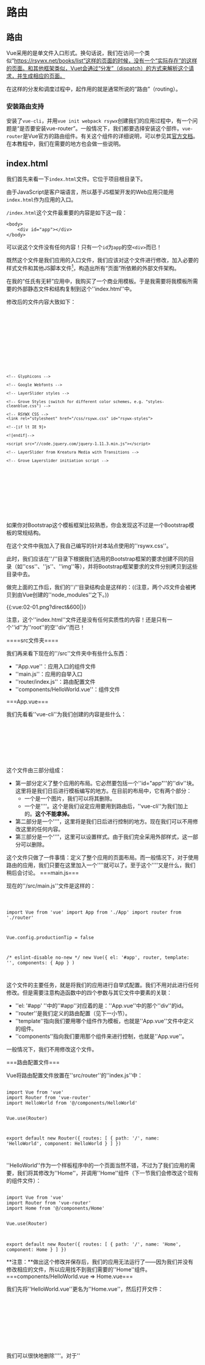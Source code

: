 # 路由

## 路由

Vue采用的是单文件入口形式。换句话说，我们在访问一个类似“https://rsywx.net/books/list”这样的页面的时候，没有一个“实际存在”的这样的页面。和其他框架类似，Vuet会通过“分发”（dispatch）的方式来解析这个请求，并生成相应的页面。

在这样的分发和调度过程中，起作用的就是通常所说的“路由”（routing）。

### 安装路由支持

安装了`vue-cli`，并用`vue init webpack rsywx`创建我们的应用过程中，有一个问题是“是否要安装vue-router”。一般情况下，我们都要选择安装这个部件。`vue-router`是Vue官方的路由组件。有关这个组件的详细说明，可以参见其[官方文档](https://router.vuejs.org/zh-cn/)。在本教程中，我们在需要的地方也会做一些说明。

## index.html

我们首先来看一下`index.html`文件。它位于项目根目录下。

由于JavaScript是客户端语言，所以基于JS框架开发的Web应用只能用`index.html`作为应用的入口。

`/index.html`这个文件最重要的内容是如下这一段：

```
<body>
    <div id="app"></div>
</body>
```

可以说这个文件没有任何内容！只有一个`id`为`app`的空`<div>`而已！

既然这个文件是我们应用的入口文件，我们应该对这个文件进行修改，加入必要的样式文件和其他JS脚本文件[^1]，构造出所有“页面”所依赖的外部文件架构。

在我的“任氏有无轩”应用中，我购买了一个商业用模板。于是我需要将我模板所需要的外部静态文件和结构复制到这个''index.html''中。

修改后的文件内容大致如下：

<code html5>
<!DOCTYPE html>
<!--[if lt IE 7]>      <html class="no-js lt-ie9 lt-ie8 lt-ie7"> <![endif]-->
<!--[if IE 7]>         <html class="no-js lt-ie9 lt-ie8"> <![endif]-->
<!--[if IE 8]>         <html class="no-js lt-ie9"> <![endif]-->
<!--[if gt IE 8]><!-->
<html class="no-js"> <!--<![endif]-->
<head>
    <!-- Bootstrap styles -->
    <link rel="stylesheet" href="/node_modules/bootstrap/dist/css/bootstrap.min.css" type="text/css">

    <!-- Glyphicons -->

    <!-- Google Webfonts -->

    <!-- LayerSlider styles -->

    <!-- Grove Styles (switch for different color schemes, e.g. "styles-cleanblue.css") -->

    <!-- RSYWX CSS -->
    <link rel="stylesheet" href="/css/rsywx.css" id="rsywx-styles">

    <!--[if lt IE 9]>

    <![endif]-->

    <script src="//code.jquery.com/jquery-1.11.3.min.js"></script>

    <!-- LayerSlider from Kreatura Media with Transitions -->

    <!-- Grove Layerslider initiation script -->
</head>
<body>
  <div id='root'></div>
  <script src="/node_modules/bootstrap/dist/js/bootstrap.min.js"></script>
  <script src="/modules/modernizr/modernizr-custom.js"></script>
</body>
</html>
</code>

如果你对Bootstrap这个模板框架比较熟悉，你会发现这不过是一个Bootstrap模板的常规结构。

在这个文件中我加入了我自己编写的针对本站点使用的''rsywx.css''。

此时，我们应该在''/''目录下根据我们选用的Bootstrap框架的要求创建不同的目录（如''css''、''js''、''img''等），并将Bootstrap框架要求的文件分别拷贝到这些目录中去。

做完上面的工作后，我们的''/''目录结构会是这样的：((注意，两个JS文件会被拷贝到由Vue创建的''node_modules''之下。))

{{:vue:02-01.png?direct&600|}}

注意，这个''index.html''文件还是没有任何实质性的内容！还是只有一个''id''为''root''的空''div''而已！

====src文件夹====

我们再来看下现在的''/src''文件夹中有些什么东西：

  * ''App.vue''：应用入口的组件文件
  * ''main.js''：应用的自举入口
  * ''router/index.js''：路由配置文件
  * ''components/HelloWorld.vue''：组件文件

===App.vue===

我们先看看''vue-cli''为我们创建的内容是些什么：

<code html5>
<template>
  <div id="app">
    <img src="./assets/logo.png">
    <router-view/>
  </div>
</template>

<script>
export default {
  name: 'app'
}
</script>

<style>
#app {
  font-family: 'Avenir', Helvetica, Arial, sans-serif;
  -webkit-font-smoothing: antialiased;
  -moz-osx-font-smoothing: grayscale;
  text-align: center;
  color: #2c3e50;
  margin-top: 60px;
}
</style>
</code>

这个文件由三部分组成：

  - 第一部分定义了整个应用的布局。它必然要包括一个''id="app"''的''div''块。这里将是我们日后进行模板编写的地方。在目前的布局中，它有两个部分：
    - 一个是一个图片，我们可以将其删除。
    - 一个是''<router-view/>''。这个是我们设定应用要用到路由后，''vue-cli''为我们加上的。**这个不能拿掉。**
  - 第二部分是一个''<script>...</script>''，这里将是我们日后进行控制的地方。现在我们可以不用修改这里的任何内容。
  - 第三部分是一个''<style>...</style>''，这里可以设置样式。由于我们完全采用外部样式，这一部分可以删除。

这个文件只做了一件事情：定义了整个应用的页面布局。而一般情况下，对于使用路由的应用，我们只要在这里加入一个''<router-view/>''就可以了。至于这个''<router-view/>''又是什么，我们稍后会讨论。
===main.js===

现在的''/src/main.js''文件是这样的：

<code javascript>

import Vue from 'vue'
import App from './App'
import router from './router'

Vue.config.productionTip = false

/* eslint-disable no-new */
new Vue({
  el: '#app',
  router,
  template: '<App/>',
  components: { App }
)

</code>

这个文件的主要任务，就是将我们的应用进行自举式配置。我们不用对此进行任何修改。但是需要注意构造函数中的四个参数与其它文件中要素的关联：

  * ''el: '#app' ''中的''#app''对应着的是：''App.vue''中的那个''div''的id。
  * ''router''是我们定义的路由配置（见下一小节）。
  * ''template''指向我们要用哪个组件作为模板，也就是''App.vue''文件中定义的组件。
  * ''components''指向我们要用那个组件来进行控制，也就是''App.vue''。

一般情况下，我们不用修改这个文件。

===路由配置文件===

Vue将路由配置文件放置在''src/router''的''index.js''中：

<code javascript>
import Vue from 'vue'
import Router from 'vue-router'
import HelloWorld from '@/components/HelloWorld'

Vue.use(Router)

export default new Router({
  routes: [
    {
      path: '/',
      name: 'HelloWorld',
      component: HelloWorld
    }
  ]
}) 

</code>

''HelloWorld''作为一个样板程序中的一个页面当然不错，不过为了我们应用的需要，我们将其修改为''Home''，并调用''Home''组件（下一节我们会修改这个现有的组件文件）：

<code javascript>
import Vue from 'vue'
import Router from 'vue-router'
import Home from '@/components/Home'

Vue.use(Router)

export default new Router({
  routes: [
    {
      path: '/',
      name: 'Home',
      component: Home
    }
  ]
})
</code>

**注意：**做出这个修改并保存后，我们的应用无法运行了——因为我们并没有修改相应的文件，所以应用找不到我们需要的''Home''组件。
===components/HelloWorld.vue => Home.vue===

我们先将''HelloWorld.vue''更名为''Home.vue''，然后打开文件：

<code javascript>
<template>
  <div class="hello">
    <h1>{{ msg }}</h1>
    <h2>Essential Links</h2>
    ...
  </div>
</template>

<script>
export default {
  name: 'Home',
  data () {
    return {
      msg: 'Welcome to Your Vue.js App'
    }
  }
}
</script>

<!-- Add "scoped" attribute to limit CSS to this component only -->
<style scoped>
...
</style>
</code>

我们可以很快地删除''<style>...</style>''。对于''<template>...</tempalte>''我们可以删除其中的内容，而暂时用一段简单的文字替代。而对于''<script>...</script>''字段，我们先将其''name''属性改成''Home''。保存修改后，我们的应用又可以重新显示。说明我们的修改没有错误。

====测试运行====

我们现在再看看效果。

如果有必要，在命令行中输入''yarn start''，我们的程序就会得到运行，一个新的浏览器窗口会打开并浏览到localhost:8080，显示如下的页面：

{{:vue:02-02.png?direct}}

如果你也能看到这个界面，那么恭喜你！

我们已经开了一个非常好的头，开发了一个可以真正运行的Vue网页！

**注意：**也许你注意到我们的URI中多了一个''#''。这是Vue框架的一个约定。但是这个''#''放在URI里不是很好看。我们修改''src/router/index.js''，在路由构造中加入这么一行：

<code javascript>
import Vue from 'vue'
import Router from 'vue-router'
import Home from '@/components/Home'

Vue.use(Router)

export default new Router({
  routes: [
  ...
  ],
  mode: 'history'

})
</code>

这样我们应用的URI中就不会有这个古怪的''#''了。

让我们用一张图来总结一下我们到目前为止学到的东西。

{{:vue:02-03.png?direct|}}

[^1]: 由于Vue以及其他一些Node框架（React除外）的限制，外部JS的加载会很麻烦。所以在这里我们把一些特别的第三方JS库先不加进来。